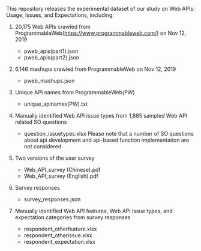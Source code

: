 This repository releases the experimental dataset of our study on Web APIs: Usage, Issues, and Expectations, including:

1) 20,175 Web APIs crawled from ProgrammableWeb(https://www.programmableweb.com/) on Nov 12, 2019
	- pweb_apis(part1).json
	- pweb_apis(part2).json

2) 6,146 mashups crawled from ProgrammableWeb on Nov 12, 2019
	- pweb_mashups.json
	
3) Unique API names from ProgrammableWeb(PW)
	- unique_apinames(PW).txt

4) Manually identified Web API issue types from 1,885 sampled Web API related SO questions
	- question_issuetypes.xlsx
   Please note that a number of SO questions about api development and api-based function implementation are not considered.
   
5) Two versions of the user survey
	- Web_API_survey (Chinese).pdf
	- Web_API_survey (English).pdf

6) Survey responses
	- survey_responses.json

7) Manually identified Web API features, Web API issue types, and expectation categories from survey responses
	- respondent_otherfeature.xlsx
	- respondent_otherissue.xlsx
	- respondent_expectation.xlsx
